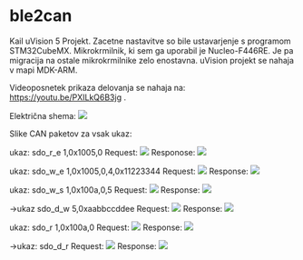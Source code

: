 # ble2can

Kail uVision 5 Projekt. Zacetne nastavitve so bile ustavarjenje s programom STM32CubeMX.
Mikrokrmilnik, ki sem ga uporabil je Nucleo-F446RE. Je pa migracija na ostale mikrokrmilnike zelo enostavna.
uVision projekt se nahaja v mapi MDK-ARM.

Videoposnetek prikaza delovanja se nahaja na: https://youtu.be/PXILkQ6B3jg .

Električna shema:
<img src="./BLE2CAN_interface_shield.svg">

Slike CAN paketov za vsak ukaz:

ukaz: sdo_r_e 1,0x1005,0
Request:
<img src="./slike/sdo_r_e_req.png">
Responose:
<img src="./slike/sdo_r_e_resp.png">

ukaz: sdo_w_e 1,0x1005,0,4,0x11223344
Request:
<img src="./slike/sdo_w_e_req.png">
Response:
<img src="./slike/sdo_w_e_resp.png">

ukaz: sdo_w_s 1,0x100a,0,5
Request:
<img src="./slike/sdo_w_s_req.png">
Response:
<img src="./slike/sdo_w_s_resp.png">

->ukaz sdo_d_w 5,0xaabbccddee
Request:
<img src="./slike/sdo_d_w_req.png">
Response:
<img src="./slike/sdo_d_w_resp.png">

ukaz: sdo_r 1,0x100a,0
Request:
<img src="./slike/sdo_r_req.png">
Response:
<img src="./slike/sdo_r_resp.png">

->ukaz: sdo_d_r
Request:
<img src="./slike/sdo_d_r_req.png">
Response:
<img src="./slike/sdo_d_r_resp.png">








